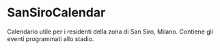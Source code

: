 # SanSiroCalendar
Calendario utile per i residenti della zona di San Siro, Milano. Contiene gli eventi programmati allo stadio.
